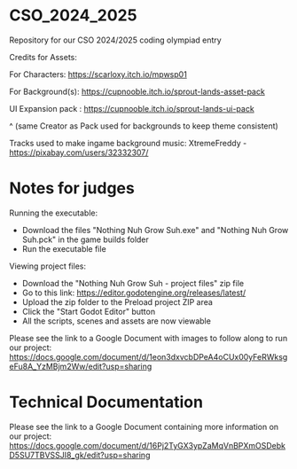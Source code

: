 # CSO_2024_2025
Repository for our CSO 2024/2025 coding olympiad entry


Credits for Assets:

For Characters:
https://scarloxy.itch.io/mpwsp01

For Background(s):
https://cupnooble.itch.io/sprout-lands-asset-pack

UI Expansion pack : 
https://cupnooble.itch.io/sprout-lands-ui-pack

^ (same Creator as Pack used for backgrounds to keep theme consistent)

Tracks used to make ingame background music:
XtremeFreddy - https://pixabay.com/users/32332307/

# Notes for judges

Running the executable:
- Download the files "Nothing Nuh Grow Suh.exe" and "Nothing Nuh Grow Suh.pck" in the game builds folder 
- Run the executable file

Viewing project files:
- Download the "Nothing Nuh Grow Suh - project files" zip file 
- Go to this link: https://editor.godotengine.org/releases/latest/
- Upload the zip folder to the Preload project ZIP area
- Click the "Start Godot Editor" button
- All the scripts, scenes and assets are now viewable

Please see the link to a Google Document with images to follow along to run our project: https://docs.google.com/document/d/1eon3dxvcbDPeA4oCUx00yFeRWksgeFu8A_YzMBjm2Ww/edit?usp=sharing

# Technical Documentation

Please see the link to a Google Document containing more information on our project: https://docs.google.com/document/d/16Pj2TyGX3ypZaMqVnBPXmOSDebkD5SU7TBVSSJI8_gk/edit?usp=sharing
